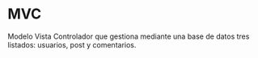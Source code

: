 # MVC
Modelo Vista Controlador que gestiona mediante una base de datos tres listados: usuarios, post y comentarios.
